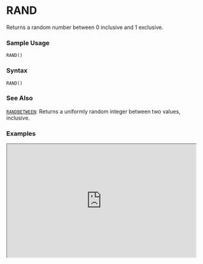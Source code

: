 # RAND

Returns a random number between 0 inclusive and 1 exclusive.

### Sample Usage

`RAND()`

### Syntax

`RAND()`

### See Also

[`RANDBETWEEN`](https://support.google.com/docs/answer/3093507): Returns a uniformly random integer between two values, inclusive.

### Examples

<iframe height="300" src="https://docs.google.com/spreadsheet/pub?key=0As3tAuweYU9QdGc3ZlAtTFd4LXhFcktMRWViQzlFZmc&output=html" width="500"></iframe>
